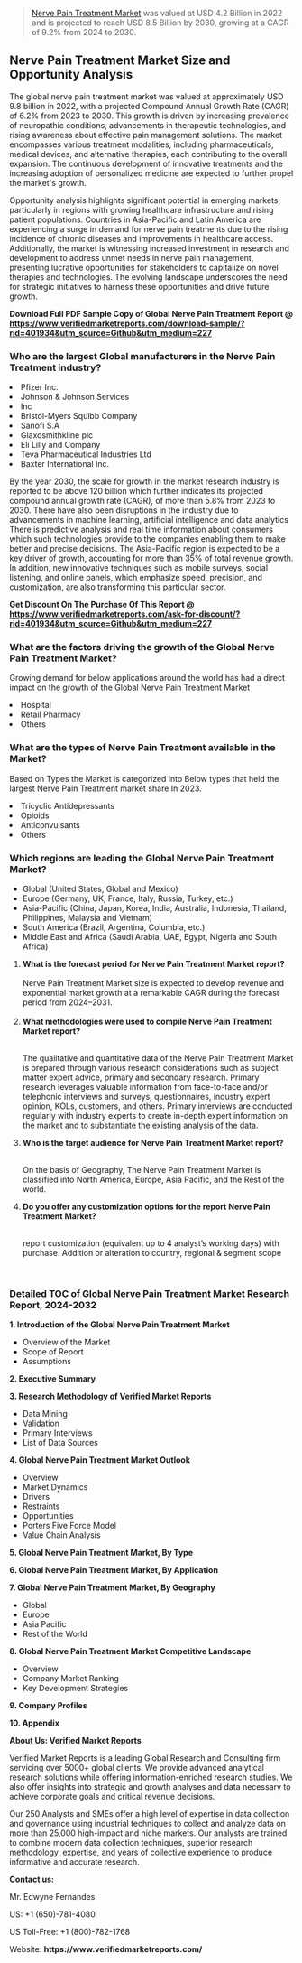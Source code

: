 <blockquote><p><p><a href="https://www.verifiedmarketreports.com/download-sample/?rid=401934&utm_source=Github&utm_medium=227" target="_blank">Nerve Pain Treatment Market</a> was valued at USD 4.2 Billion in 2022 and is projected to reach USD 8.5 Billion by 2030, growing at a CAGR of 9.2% from 2024 to 2030.</p></blockquote><p><h2>Nerve Pain Treatment Market Size and Opportunity Analysis</h2><p>The global nerve pain treatment market was valued at approximately USD 9.8 billion in 2022, with a projected Compound Annual Growth Rate (CAGR) of 6.2% from 2023 to 2030. This growth is driven by increasing prevalence of neuropathic conditions, advancements in therapeutic technologies, and rising awareness about effective pain management solutions. The market encompasses various treatment modalities, including pharmaceuticals, medical devices, and alternative therapies, each contributing to the overall expansion. The continuous development of innovative treatments and the increasing adoption of personalized medicine are expected to further propel the market's growth.</p><p>Opportunity analysis highlights significant potential in emerging markets, particularly in regions with growing healthcare infrastructure and rising patient populations. Countries in Asia-Pacific and Latin America are experiencing a surge in demand for nerve pain treatments due to the rising incidence of chronic diseases and improvements in healthcare access. Additionally, the market is witnessing increased investment in research and development to address unmet needs in nerve pain management, presenting lucrative opportunities for stakeholders to capitalize on novel therapies and technologies. The evolving landscape underscores the need for strategic initiatives to harness these opportunities and drive future growth.</p></p><p class=""><strong>Download Full PDF Sample Copy of Global Nerve Pain Treatment Report @ <a href="https://www.verifiedmarketreports.com/download-sample/?rid=401934&amp;utm_source=Github&amp;utm_medium=227" target="_blank">https://www.verifiedmarketreports.com/download-sample/?rid=401934&amp;utm_source=Github&amp;utm_medium=227</a></strong></p><h3 id="" class="">Who are the largest Global manufacturers in the Nerve Pain Treatment industry?</h3><p><li>Pfizer Inc.</li><li> Johnson & Johnson Services</li><li> Inc</li><li> Bristol-Myers Squibb Company</li><li> Sanofi S.A</li><li> Glaxosmithkline plc</li><li> Eli Lilly and Company</li><li> Teva Pharmaceutical Industries Ltd</li><li> Baxter International Inc.</li></p><div class=""><div class="" dir="" data-message-author-role="" data-message-id="" data-message-model-slug=""><div class=""><div class=""><div class=""><div class="" dir="" data-message-author-role="" data-message-id="" data-message-model-slug=""><div class=""><div class=""><p>By the year 2030, the scale for growth in the market research industry is reported to be above 120 billion which further indicates its projected compound annual growth rate (CAGR), of more than 5.8% from 2023 to 2030. There have also been disruptions in the industry due to advancements in machine learning, artificial intelligence and data analytics There is predictive analysis and real time information about consumers which such technologies provide to the companies enabling them to make better and precise decisions. The Asia-Pacific region is expected to be a key driver of growth, accounting for more than 35% of total revenue growth. In addition, new innovative techniques such as mobile surveys, social listening, and online panels, which emphasize speed, precision, and customization, are also transforming this particular sector.</p><p><strong>Get Discount On The Purchase Of This Report @&nbsp; <a href="https://www.verifiedmarketreports.com/ask-for-discount/?rid=401934&amp;utm_source=Github&amp;utm_medium=227" target="_blank">https://www.verifiedmarketreports.com/ask-for-discount/?rid=401934&amp;utm_source=Github&amp;utm_medium=227</a></strong></p></div></div></div></div></div></div></div></div><h3 id="" class="">What are the factors driving the growth of the Global Nerve Pain Treatment Market?</h3><p id="" class="">Growing demand for below applications around the world has had a direct impact on the growth of the Global Nerve Pain Treatment Market</p><p id="" class=""><li>Hospital</li><li> Retail Pharmacy</li><li> Others</li></p><h3 id="" class="">What are the types of Nerve Pain Treatment available in the Market?</h3><p id="" class="">Based on Types the Market is categorized into Below types that held the largest Nerve Pain Treatment market share In 2023.</p><p id="" class=""><li>Tricyclic Antidepressants</li><li> Opioids</li><li> Anticonvulsants</li><li> Others</li></p><h3 id="" class="">Which regions are leading the Global Nerve Pain Treatment Market?</h3><ul><li>Global (United States, Global and Mexico)</li><li>Europe (Germany, UK, France, Italy, Russia, Turkey, etc.)</li><li>Asia-Pacific (China, Japan, Korea, India, Australia, Indonesia, Thailand, Philippines, Malaysia and Vietnam)</li><li>South America (Brazil, Argentina, Columbia, etc.)</li><li>Middle East and Africa (Saudi Arabia, UAE, Egypt, Nigeria and South Africa)</li></ul><p><ol><li><strong>What is the forecast period for Nerve Pain Treatment Market report?<br /></strong><br /><span data-sheets-root="1" data-sheets-value="{&quot;1&quot;:2,&quot;2&quot;:&quot;XXXX size is expected to develop revenue and exponential market growth at a remarkable CAGR during the forecast period from 2024&ndash;2030.&quot;}" data-sheets-userformat="{&quot;2&quot;:12674,&quot;4&quot;:{&quot;1&quot;:2,&quot;2&quot;:16776960},&quot;10&quot;:2,&quot;11&quot;:0,&quot;15&quot;:&quot;Arial&quot;,&quot;16&quot;:12}">Nerve Pain Treatment Market size is expected to develop revenue and exponential market growth at a remarkable CAGR during the forecast period from 2024&ndash;2031.</span><br /><br /></li><li><strong>What methodologies were used to compile Nerve Pain Treatment Market report?<br /><br /></strong><p>The qualitative and quantitative data of the&nbsp;Nerve Pain Treatment Market is prepared through various research considerations such as subject matter expert advice, primary and secondary research. Primary research leverages valuable information from face-to-face and/or telephonic interviews and surveys, questionnaires, industry expert opinion, KOLs, customers, and others. Primary interviews are conducted regularly with industry experts to create in-depth expert information on the market and to substantiate the existing analysis of the data.&nbsp;</p></li><li><strong>Who is the target audience for Nerve Pain Treatment Market report?<br /><br /></strong><p>On the basis of Geography, The&nbsp;Nerve Pain Treatment Market is classified into North America, Europe, Asia Pacific, and the Rest of the world.</p></li><li><strong>Do you offer any customization options for the report Nerve Pain Treatment Market?<br /><br /></strong><p>report customization (equivalent up to 4 analyst&rsquo;s working days) with purchase. Addition or alteration to country, regional &amp; segment scope</p><p>&nbsp;</p></li></ol></p><h3 id="" class="">Detailed TOC of Global Nerve Pain Treatment Market Research Report, 2024-2032</h3><p id="" class=""><strong>1. Introduction of the Global Nerve Pain Treatment Market</strong></p><ul><li>Overview of the Market</li><li>Scope of Report</li><li>Assumptions</li></ul><p id="" class=""><strong>2. Executive Summary</strong></p><p id="" class=""><strong>3. Research Methodology of&nbsp;Verified Market Reports</strong></p><ul><li>Data Mining</li><li>Validation</li><li>Primary Interviews</li><li>List of Data Sources</li></ul><p id="" class=""><strong>4. Global Nerve Pain Treatment Market Outlook</strong></p><ul><li>Overview</li><li>Market Dynamics</li><li>Drivers</li><li>Restraints</li><li>Opportunities</li><li>Porters Five Force Model</li><li>Value Chain Analysis</li></ul><p id="" class=""><strong>5. Global Nerve Pain Treatment Market, By&nbsp;Type</strong></p><p id="" class=""><strong>6. Global Nerve Pain Treatment Market, By Application</strong></p><p id="" class=""><strong>7. Global Nerve Pain Treatment Market, By Geography</strong></p><ul><li>Global</li><li>Europe</li><li>Asia Pacific</li><li>Rest of the World</li></ul><p id="" class=""><strong>8. Global Nerve Pain Treatment Market Competitive Landscape</strong></p><ul><li>Overview</li><li>Company Market Ranking</li><li>Key Development Strategies</li></ul><p id="" class=""><strong>9. Company Profiles</strong></p><p id="" class=""><strong>10. Appendix</strong></p><p id="" class=""><strong>About Us: Verified Market Reports</strong></p><p id="" class="">Verified Market Reports is a leading Global Research and Consulting firm servicing over 5000+ global clients. We provide advanced analytical research solutions while offering information-enriched research studies. We also offer insights into strategic and growth analyses and data necessary to achieve corporate goals and critical revenue decisions.</p><p id="" class="">Our 250 Analysts and SMEs offer a high level of expertise in data collection and governance using industrial techniques to collect and analyze data on more than 25,000 high-impact and niche markets. Our analysts are trained to combine modern data collection techniques, superior research methodology, expertise, and years of collective experience to produce informative and accurate research.</p><p id="" class=""><strong>Contact us:</strong></p><p id="" class="">Mr. Edwyne Fernandes</p><p id="" class="">US: +1 (650)-781-4080</p><p id="" class="">US Toll-Free: +1 (800)-782-1768</p><p id="" class="">Website: <a target="" data-test-app-aware-link=""><strong>https://www.verifiedmarketreports.com/</strong></a></p>
